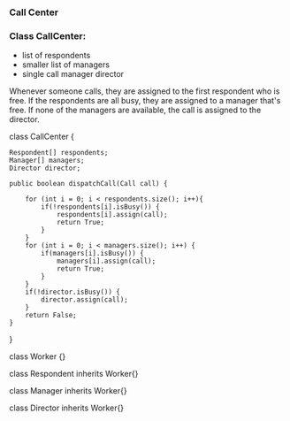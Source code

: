 ### Call Center



### Class CallCenter:
- list of respondents
- smaller list of managers
- single call manager director



Whenever someone calls, they are assigned to the first respondent who is free. If the respondents are all busy, they are assigned to a manager that's free. If none of the managers are available, the call is assigned to the director.


class CallCenter {
    

    Respondent[] respondents;
    Manager[] managers;
    Director director;

    public boolean dispatchCall(Call call) {

        for (int i = 0; i < respondents.size(); i++){
            if(!respondents[i].isBusy()) {
                respondents[i].assign(call);
                return True;
            }
        }
        for (int i = 0; i < managers.size(); i++) {
            if(managers[i].isBusy()) {
                managers[i].assign(call);
                return True;
            }
        }
        if(!director.isBusy()) {
            director.assign(call);
        }
        return False;
    }
}



class Worker {}

class Respondent inherits Worker{}

class Manager inherits Worker{}

class Director inherits Worker{}

